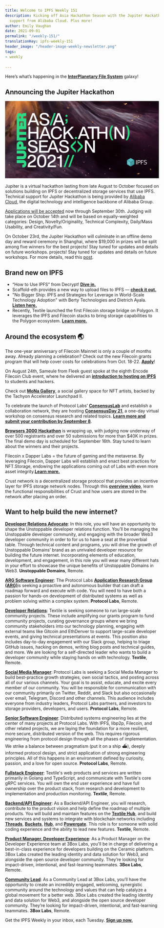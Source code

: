 ```yaml
---
title: Welcome to IPFS Weekly 151
description: Kicking off Asia Hackathon Season with the Jupiter Hackathon, with tech
  support from Alibaba Cloud. Plus more!
author: Emily Vaughan
date: 2021-09-01
permalink: "/weekly-151/"
translationKey: ipfs-weekly-151
header_image: "/header-image-weekly-newsletter.png"
tags:
- weekly

---
```

Here’s what’s happening in the [**InterPlanetary File System**](https://ipfs.tech/) galaxy!

## **Announcing the Jupiter Hackathon**

![](../assets/jupiter-hackathon-ipfs-alibaba-cloud-hdr.jpeg)

Jupiter is a virtual hackathon lasting from late August to October focused on solutions building on IPFS or decentralized storage services that use IPFS. Technical support for Jupiter Hackathon is being provided by [Alibaba Cloud](https://us.alibabacloud.com/en), the digital technology and intelligence backbone of Alibaba Group.

[Applications will be accepted](https://tianchi.aliyun.com/competition/entrance/531928/introduction) now through September 30th. Judging will take place on October 14th and will be based on equally-weighted categories: Design, Novelty/Originality, Technical Complexity, Daily/Mass Usability, and Creativity/Fun.

  
On October 23rd, the Jupiter Hackathon will culminate in an offline demo day and reward ceremony in Shanghai, where $19,000 in prizes will be split among five winners for the best projects! Stay tuned for updates and details on future workshops. projects! Stay tuned for updates and details on future workshops. For more details, read this [post](https://blog.ipfs.tech/announcing-jupiter-hackathon-alibaba-cloud/).

## Brand new on IPFS

* “How to Use IPFS” from Decrypt! [**Dive in.**](https://decrypt.co/resources/how-to-use-ipfs-the-backbone-of-web3)
* Scaffold-eth provides a new way to upload files to IPFS — [**check it out.**](https://twitter.com/austingriffith/status/1432431175675498496)
* "No Bigger Ship: IPFS and Strategies for Leverage in World-Scale Technology Adoption" with Berty Technologies and Dietrich Ayala. [**Listen here.**](https://www.youtube.com/watch?v=CTiTiNqe7x0)
* Recently, Textile launched the first Filecoin storage bridge on Polygon. It leverages the IPFS and Filecoin stacks to bring storage capabilities to the Polygon ecosystem. [**Learn more.**](https://blog.textile.io/filecoin-polygon-bridge-release/)

## Around the ecosystem 🌏

The one-year anniversary of Filecoin Mainnet is only a couple of months away. Already planning a celebration? Check out the new Filecoin grants program that will help cover costs for celebrations from Oct. 18-22. [**Apply**](https://github.com/filecoin-project/devgrants/blob/master/rfps/rfp-filecoin-orbit.md)!

On August 24th, Sameule from Fleek guest spoke at the eighth Encode Filecoin Club event, where he delivered an [**introduction to hosting on IPFS**](https://www.youtube.com/watch?v=B7hKnQigtKA) to students and hackers.

Check out [**MoNa Gallery**](https://www.mona.gallery/), a social gallery space for NFT artists, backed by the Tachyon Accelerator Launchpad II.

To celebrate the launch of Protocol Labs’ [**ConsensusLab**](https://research.protocol.ai/blog/2021/consensuslab-supercharging-our-consensus-research/) and establish a collaboration network, they are hosting [**ConsensusDay 21**](https://research.protocol.ai/sites/consensusday21/), a one-day virtual workshop on consensus research and related topics. [**Learn more and submit your contribution by September 8**](https://research.protocol.ai/sites/consensusday21/).

[**Browsers 3000 Hackathon**](https://browsers3000.devpost.com/) is wrapping up, with judging now underway of over 500 registrants and over 50 submissions for more than $40K in prizes. The final demo day is scheduled for September 16th. Stay tuned to learn about the winners and their projects.

Filecoin x Dapper Labs = the future of gaming and the metaverse. By leveraging Filecoin, Dapper Labs will establish and enact best practices for NFT.Storage, endowing the applications coming out of Labs with even more asset integrity.[**Learn more.**](https://filecoin.io/blog/posts/dapper-labs-integrates-filecoin/)

Crust network is a decentralized storage protocol that provides an incentive layer for IPFS storage network nodes. Through this [**overview video**](https://youtu.be/67fE9me0ZRU), learn the functional responsibilities of Crust and how users are stored in the network after placing an order.

## Want to help build the new internet?

[**Developer Relations Advocate**](https://unstoppabledomains.com/jobs/apply?job=4083034004): In this role, you will have an opportunity to shape the Unstoppable developer relations function. You’ll be managing the Unstoppable developer community, and engaging with the broader Web3 developer community in order to for us to have a seat at the proverbial table. Through technical content and programs, you will drive the growth of Unstoppable Domains’ brand as an unrivaled developer resource for building the future internet. Incorporating elements of education, development, and engagement, in this role you will wear many different hats in your effort to showcase the unique benefits of Unstoppable Domains in Web3. **Unstoppable Domains**, Remote.

[**ARG Software Engineer**](https://arg.protocol.ai/job-software-engineer): The Protocol Labs [**Application Research Group (ARG)**](https://arg.protocol.ai/)is seeking a proactive and autonomous builder that can draft a roadmap forward and execute with code. You will need to have both a passion for hands-on development of distributed systems as well as problem solving within a complex system. **Protocol Labs**, Remote.

[**Developer Relations**](https://boards.greenhouse.io/textileio/jobs/4075619004): Textile is seeking someone to run large-scale community projects. These include amplifying our grants program to fund community projects, curating governance groups where we bring community stakeholders into our technology planning, engaging with external teams like Gitcoin and EthDenver to support large-scale developer events, and giving technical presentations at events. This position also includes day-to-day engagement with our Slack group, helping to triage GitHub issues, hacking on demos, writing blog posts and technical guides, and more. We are looking for a self-directed leader who wants to build a developer community while staying hands on with technology. **Textile**, Remote.

[**Social Media Manager**](https://jobs.lever.co/protocol/c7b59dee-673b-42ff-85db-69e27a253f60): Protocol Labs is seeking a Social Media Manager to build best-practice growth strategies, own social tactics, and posting across all of our various channels. Your goal is to assist, educate, and excite every member of our community. You will be responsible for communication with our community primarily on Twitter, Reddit, and Slack but also occasionally over email, Telegram, Discord and other channels. This audience includes everyone from industry leaders, Protocol Labs partners, and investors to storage providers, developers, and users. **Protocol Labs**, Remote.

[**Senior Software Engineer**](https://jobs.lever.co/protocol/3490e571-4d47-487e-a47f-b02f08668290): Distributed systems engineering lies at the center of many projects at Protocol Labs. With IPFS, libp2p, Filecoin, and other related projects, we are laying the foundation for a more resilient, more secure, distributed version of the web. This requires rigorous engineering from protocol design through all the phases of implementation. We strike a balance between pragmatism (put it on a ship :ferry:), deeply informed protocol design, and strict application of strong engineering principles. All of this happens in an environment defined by curiosity, passion, and a love for open source. **Protocol Labs**, Remote.

[**Fullstack Engineer**](https://boards.greenhouse.io/textileio/jobs/4017984004): Textile's web products and services are written primarily in Golang and TypeScript, and communicate with Textile's core gRPC services. You will own the end user experience and have full ownership over the product stack, from research and development to implementation and production monitoring. **Textile**, Remote.

[**Backend/API Engineer**](https://boards.greenhouse.io/textileio/jobs/4017981004): As a Backend/API Engineer, you will research, contribute to the product vision and help define the roadmap of multiple products. You will build and maintain features on the [**Textile Hub**](https://github.com/textileio/textile), and build new services and systems to integrate with blockchain networks including [**Threads**](https://github.com/textileio/go-threads), [**Buckets**](https://github.com/textileio/go-buckets), [**Hub**](https://github.com/textileio/textile), and [**Powergate**](https://github.com/textileio/powergate). This role is for someone with solid coding experience and the ability to lead new features. **Textile**, Remote.

[**Product Manager, Developer Experience**](https://jobs.lever.co/3box/68e3cf44-5ee8-4b2a-b872-bca815bf5caf): As a Product Manager on the Developer Experience team at 3Box Labs, you'll be in charge of delivering a best-in-class experience for developers building on the Ceramic platform. 3Box Labs created the leading identity and data solution for Web3, and alongside the open source developer community. They’re looking for impact-driven, intentional, and fast-learning teammates. **3Box Labs**, Remote.

[**Community Lead**](https://jobs.lever.co/3box/cac4d9b2-4822-4c91-99b8-16c5d3dd75b6): As a Community Lead at 3Box Labs, you’ll have the opportunity to create an incredibly engaged, welcoming, synergistic community around the technology and values that can help catalyze a global movement for a better web. 3Box Labs created the leading identity and data solution for Web3, and alongside the open source developer community. They’re looking for impact-driven, intentional, and fast-learning teammates. **3Box Labs**, Remote.

Get the IPFS Weekly in your inbox, each Tuesday. [**Sign up now.**](https://ipfs.us4.list-manage.com/subscribe?u=25473244c7d18b897f5a1ff6b&id=cad54b2230)